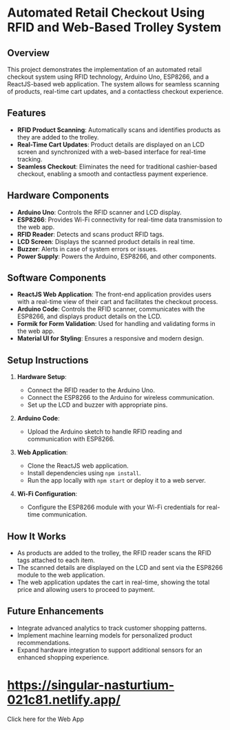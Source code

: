 # Automated Retail Checkout Using RFID and Web-Based Trolley System

## Overview

This project demonstrates the implementation of an automated retail checkout system using RFID technology, Arduino Uno, ESP8266, and a ReactJS-based web application. The system allows for seamless scanning of products, real-time cart updates, and a contactless checkout experience.

## Features

- **RFID Product Scanning**: Automatically scans and identifies products as they are added to the trolley.
- **Real-Time Cart Updates**: Product details are displayed on an LCD screen and synchronized with a web-based interface for real-time tracking.
- **Seamless Checkout**: Eliminates the need for traditional cashier-based checkout, enabling a smooth and contactless payment experience.

## Hardware Components

- **Arduino Uno**: Controls the RFID scanner and LCD display.
- **ESP8266**: Provides Wi-Fi connectivity for real-time data transmission to the web app.
- **RFID Reader**: Detects and scans product RFID tags.
- **LCD Screen**: Displays the scanned product details in real time.
- **Buzzer**: Alerts in case of system errors or issues.
- **Power Supply**: Powers the Arduino, ESP8266, and other components.

## Software Components

- **ReactJS Web Application**: The front-end application provides users with a real-time view of their cart and facilitates the checkout process.
- **Arduino Code**: Controls the RFID scanner, communicates with the ESP8266, and displays product details on the LCD.
- **Formik for Form Validation**: Used for handling and validating forms in the web app.
- **Material UI for Styling**: Ensures a responsive and modern design.

## Setup Instructions

1. **Hardware Setup**:
   - Connect the RFID reader to the Arduino Uno.
   - Connect the ESP8266 to the Arduino for wireless communication.
   - Set up the LCD and buzzer with appropriate pins.
   
2. **Arduino Code**:
   - Upload the Arduino sketch to handle RFID reading and communication with ESP8266.
   
3. **Web Application**:
   - Clone the ReactJS web application.
   - Install dependencies using `npm install`.
   - Run the app locally with `npm start` or deploy it to a web server.
   
4. **Wi-Fi Configuration**:
   - Configure the ESP8266 module with your Wi-Fi credentials for real-time communication.

## How It Works

- As products are added to the trolley, the RFID reader scans the RFID tags attached to each item.
- The scanned details are displayed on the LCD and sent via the ESP8266 module to the web application.
- The web application updates the cart in real-time, showing the total price and allowing users to proceed to payment.

## Future Enhancements

- Integrate advanced analytics to track customer shopping patterns.
- Implement machine learning models for personalized product recommendations.
- Expand hardware integration to support additional sensors for an enhanced shopping experience.

# https://singular-nasturtium-021c81.netlify.app/

Click here for the Web App